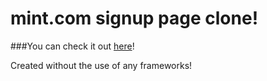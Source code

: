 # mint.com signup page clone!

###You can check it out [here](https://ryanjmack.github.io/mint.com-signup/index.html)!

Created without the use of any frameworks!
